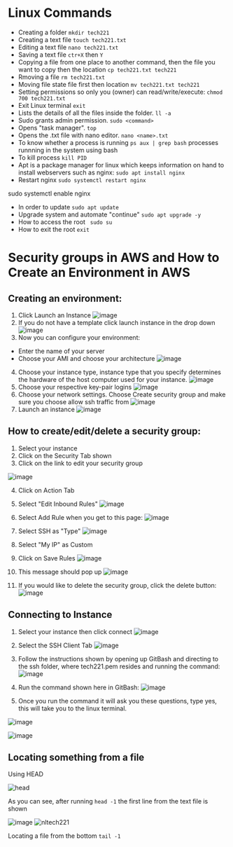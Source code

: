# Linux Commands

- Creating a folder
`mkdir tech221`
- Creating a text file
`touch tech221.txt`
- Editing a text file
`nano tech221.txt`
- Saving a text file 
`ctr+X` then `Y`
- Copying a file from one place to another command, then the file you want to copy then the location
`cp tech221.txt tech221`
- Rmoving a file
`rm tech221.txt`
- Moving file state file first then location 
`mv tech221.txt tech221`
- Setting permissions so only you (owner) can read/write/execute:
`chmod 700 tech221.txt`
- Exit Linux terminal
`exit`
- Lists the details of all the files inside the folder.
`ll -a`
- Sudo grants admin permission.
`sudo <command>`
- Opens "task manager".
`top`
- Opens the .txt file with nano editor.
`nano <name>.txt`
- To know whether a process is running 
`ps aux | grep bash` processes runnning in the system using bash
- To kill process
`kill PID`
- Apt is a package manager for linux which keeps information on hand to install webservers such as nginx:
`sudo apt install nginx`
- Restart nginx
`sudo systemctl restart nginx`

sudo systemctl enable nginx
- In order to update
`sudo apt update`
- Upgrade system and automate "continue"
`sudo apt upgrade -y`
- How to access the root
` sudo su`
- How to exit the root
`exit`




# Security groups in AWS and How to Create an Environment in AWS

## Creating an environment:
1. Click Launch an Instance
![image](https://user-images.githubusercontent.com/129324316/231810356-99a99c14-1b94-4dff-95ed-302d2314ef97.png)
2. If you do not have a template click launch instance in the drop down
![image](https://user-images.githubusercontent.com/129324316/231810651-50398fb3-025b-48ff-9aad-784732988edc.png)
3. Now you can configure your environment:
- Enter the name of your server
- Choose your AMI and choose your architecture
![image](https://user-images.githubusercontent.com/129324316/231811409-6f8d977a-a307-41ec-9017-d772248334a4.png)
4. Choose your instance type, instance type that you specify determines the hardware of the host computer used for your instance. 
![image](https://user-images.githubusercontent.com/129324316/231811574-d13468b9-42ab-4da8-af5b-d87f6666d6c1.png)
5. Choose your respective key-pair logins
![image](https://user-images.githubusercontent.com/129324316/231812515-33a82181-fb42-4f3a-95a6-dbdaa1940551.png)
6. Choose your network settings. Choose Create security group and make sure you choose allow ssh traffic from 
![image](https://user-images.githubusercontent.com/129324316/231813466-73155dc7-4a6c-44fe-957f-a494b12f1f7e.png)
7. Launch an instance 
![image](https://user-images.githubusercontent.com/129324316/231813981-f70d04ce-679f-4fad-b1d1-ec4d021f808b.png)



## How to create/edit/delete a security group:
1. Select your instance 
2. Click on the Security Tab shown
3. Click on the link to edit your security group

![image](https://user-images.githubusercontent.com/129324316/231761074-047626a7-6387-4a47-9373-da75cf2fa942.png)

4. Click on Action Tab
5. Select "Edit Inbound Rules"
![image](https://user-images.githubusercontent.com/129324316/231761615-a914fd63-9d52-41f4-a683-ee3adb752eb0.png)

6. Select Add Rule when you get to this page:
![image](https://user-images.githubusercontent.com/129324316/231761917-88b5a360-b083-42b0-8597-d763d359c329.png)

7. Select SSH as "Type"
![image](https://user-images.githubusercontent.com/129324316/231762254-c215f227-c31e-43a7-a093-d71e47d98fc5.png)

8. Select "My IP" as Custom
9. Click on Save Rules
![image](https://user-images.githubusercontent.com/129324316/231762564-13ff8a7a-7aef-4546-b9fd-35e9481edd98.png)

10. This message should pop up
![image](https://user-images.githubusercontent.com/129324316/231762705-9baa8506-a5eb-4a1b-92b9-2d1608b19cfc.png)

11. If you would like to delete the security group, click the delete button:
![image](https://user-images.githubusercontent.com/129324316/231763313-0103b453-ebe2-4db2-a5d5-7bc3e3600a1d.png)


## Connecting to Instance

1. Select your instance then click connect
![image](https://user-images.githubusercontent.com/129324316/231764332-a96e1c61-49c8-4c7d-9ff9-9ba2799e86d1.png)

2. Select the SSH Client Tab
![image](https://user-images.githubusercontent.com/129324316/231764633-7d3f0c88-9f93-4155-87a7-514bd029be9a.png)

3. Follow the instructions shown by opening up GitBash and directing to the ssh folder, where tech221.pem resides and running the command:
![image](https://user-images.githubusercontent.com/129324316/231765243-26cd48ac-22f3-40fe-ae0f-14bb3b03a1e3.png)

4. Run the command shown here in GitBash:
![image](https://user-images.githubusercontent.com/129324316/231765845-f8498645-8786-46df-b256-5fa5fc6702c8.png)

5. Once you run the command it will ask you these questions, type yes, this will take you to the linux terminal.

![image](https://user-images.githubusercontent.com/129324316/231766219-68a17763-e441-4b05-afd2-c436b09bf3f8.png)

![image](https://user-images.githubusercontent.com/129324316/231766520-61b0b9fc-03ea-48d2-8dde-c871afbb1393.png)


## Locating something from a file

Using HEAD

![head](https://user-images.githubusercontent.com/129324316/231771200-534084ec-3aa9-450c-a6c7-8cbd41ed0636.png)

As you can see, after running `head -1` the first line from the text file is shown


![image](https://user-images.githubusercontent.com/129324316/231772034-5fd897c1-c0bd-4905-bf80-f20f4d022099.png)
![nltech221](https://user-images.githubusercontent.com/129324316/231772066-99935934-b835-4d43-bf1e-52fd47c224e5.png)

Locating a file from the bottom
`tail -1`
